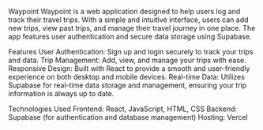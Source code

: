 Waypoint
Waypoint is a web application designed to help users log and track their travel trips. With a simple and intuitive interface, users can add new trips, view past trips, and manage their travel journey in one place. The app features user authentication and secure data storage using Supabase.

Features
User Authentication: Sign up and login securely to track your trips and data.
Trip Management: Add, view, and manage your trips with ease.
Responsive Design: Built with React to provide a smooth and user-friendly experience on both desktop and mobile devices.
Real-time Data: Utilizes Supabase for real-time data storage and management, ensuring your trip information is always up to date.

Technologies Used
Frontend: React, JavaScript, HTML, CSS
Backend: Supabase (for authentication and database management)
Hosting: Vercel
